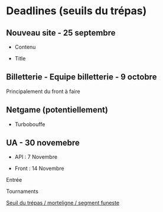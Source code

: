 # Deadlines (seuils du trépas)

## Nouveau site - 25 septembre

- Contenu 

- Title 

## Billetterie - Equipe billetterie - 9 octobre

Principalement du front à faire

## Netgame (potentiellement)

- Turbobouffe

## UA - 30 novemebre

- API : 7 Novembre

- Front : 14 Novembre

Entrée

Tournaments

[Seuil du trépas / morteligne / segment funeste](https://www.reddit.com/r/france/comments/g44r6t/pens%C3%A9e_sous_la_douche_dire_ligne_de_mort_au_lieu/?utm_source=share&utm_medium=web2x&context=3)
